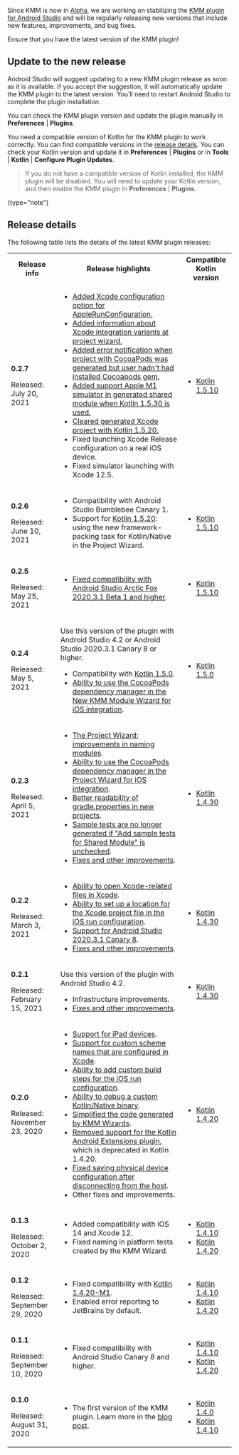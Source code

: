 [//]: # (title: KMM plugin releases)
[//]: # (auxiliary-id: KMM_plugin_releases)

Since KMM is now in [Alpha](kmm-evolution.md), we are working on stabilizing the [KMM plugin for Android Studio](https://plugins.jetbrains.com/plugin/14936-kotlin-multiplatform-mobile) 
and will be regularly releasing new versions that include new features, improvements, and bug fixes. 

Ensure that you have the latest version of the KMM plugin!

## Update to the new release

Android Studio will suggest updating to a new KMM plugin release as soon as it is available. If you accept the suggestion, it will automatically update the KMM plugin to the latest version. 
You’ll need to restart Android Studio to complete the plugin installation.

You can check the KMM plugin version and update the plugin manually in **Preferences** | **Plugins**.

You need a compatible version of Kotlin for the KMM plugin to work correctly. You can find compatible versions in the [release details](#release-details).
You can check your Kotlin version and update it in **Preferences** | **Plugins** or in **Tools** | **Kotlin** | **Configure Plugin Updates**.

>If you do not have a compatible version of Kotlin installed, the KMM plugin will be disabled. You will need to update your Kotlin 
>version, and then enable the KMM plugin in **Preferences** | **Plugins**.
>
{type="note"}

## Release details

The following table lists the details of the latest KMM plugin releases: 

<table> 
<tr>
<th>
Release info
</th>
<th>
Release highlights
</th>
<th>
Compatible Kotlin version
</th>
</tr>
<tr>
<td>

**0.2.7**

Released: July 20, 2021

</td>
<td>

* [Added Xcode configuration option for AppleRunConfiguration.](https://youtrack.jetbrains.com/issue/KTIJ-19054)
* [Added information about Xcode integration variants at project wizard.](https://youtrack.jetbrains.com/issue/KT-47466)
* [Added error notification when project with CocoaPods was generated but user hadn't had installed Cocoapods gem.](https://youtrack.jetbrains.com/issue/KT-47329)
* [Added support Apple M1 simulator in generated shared module when Kotlin 1.5.30 is used.](https://youtrack.jetbrains.com/issue/KT-47631)
* [Cleared generated Xcode project with Kotlin 1.5.20.](https://youtrack.jetbrains.com/issue/KT-47465)
* Fixed launching Xcode Release configuration on a real iOS device.
* Fixed simulator launching with Xcode 12.5.

</td>
<td>

* [Kotlin 1.5.10](https://kotlinlang.org/releases.html#release-details)

</td>
</tr>
<tr>
<td>

**0.2.6**

Released: June 10, 2021

</td>
<td>

* Compatibility with Android Studio Bumblebee Canary 1.
* Support for [Kotlin 1.5.20](whats-new-in-kotlin-for-kmm.md#kotlin-1-5-20-for-kmm): using the new framework-packing task for Kotlin/Native in the Project Wizard.

</td>
<td>

* [Kotlin 1.5.10](https://kotlinlang.org/releases.html#release-details)

</td>
</tr>
<tr>
<td>

**0.2.5**

Released: May 25, 2021

</td>
<td>

* [Fixed compatibility with Android Studio Arctic Fox 2020.3.1 Beta 1 and higher](https://youtrack.jetbrains.com/issue/KT-46834).

</td>
<td>

* [Kotlin 1.5.10](https://kotlinlang.org/releases.html#release-details)

</td>
</tr>
<tr>
<td>

**0.2.4**

Released: May 5, 2021

</td>
<td>

Use this version of the plugin with Android Studio 4.2 or Android Studio 2020.3.1 Canary 8 or higher.
* Compatibility with [Kotlin 1.5.0](https://kotlinlang.org/docs/whatsnew15.html).
* [Ability to use the CocoaPods dependency manager in the New KMM Module Wizard for iOS integration](https://youtrack.jetbrains.com/issue/KT-45946).

</td>
<td>

* [Kotlin 1.5.0](https://kotlinlang.org/releases.html#release-details)

</td>
</tr>
<tr>
<td>

**0.2.3**

Released: April 5, 2021

</td>
<td>

* [The Project Wizard: improvements in naming modules](https://youtrack.jetbrains.com/issues?q=issue%20id:%20KT-43449,%20KT-44060,%20KT-41520,%20KT-45282).
* [Ability to use the CocoaPods dependency manager in the Project Wizard for iOS integration](https://youtrack.jetbrains.com/issue/KT-45478).
* [Better readability of gradle.properties in new projects](https://youtrack.jetbrains.com/issue/KT-42908).
* [Sample tests are no longer generated if "Add sample tests for Shared Module" is unchecked](https://youtrack.jetbrains.com/issue/KT-43441).
* [Fixes and other improvements](https://youtrack.jetbrains.com/issues?q=Subsystems:%20%7BKMM%20Plugin%7D%20Type:%20Feature,%20Bug%20State:%20-Obsolete,%20-%7BAs%20designed%7D,%20-Answered,%20-Incomplete%20resolved%20date:%202021-03-10%20..%202021-03-25).

</td>
<td>

* [Kotlin 1.4.30](https://kotlinlang.org/releases.html#release-details)

</td>
</tr>
<tr>
<td>

**0.2.2**

Released: March 3, 2021

</td>
<td>

* [Ability to open Xcode-related files in Xcode](https://youtrack.jetbrains.com/issue/KT-44970).
* [Ability to set up a location for the Xcode project file in the iOS run configuration](https://youtrack.jetbrains.com/issue/KT-44968).
* [Support for Android Studio 2020.3.1 Canary 8](https://youtrack.jetbrains.com/issue/KT-45162).
* [Fixes and other improvements](https://youtrack.jetbrains.com/issues?q=tag:%20KMM-0.2.2%20).

</td>
<td>

* [Kotlin 1.4.30](https://kotlinlang.org/releases.html#release-details)

</td>
</tr>
<tr>
<td>

**0.2.1**

Released: February 15, 2021

</td>
<td>

Use this version of the plugin with Android Studio 4.2.
* Infrastructure improvements.
* [Fixes and other improvements](https://youtrack.jetbrains.com/issues?q=tag:%20KMM-0.2.1%20).

</td>
<td>

* [Kotlin 1.4.30](https://kotlinlang.org/releases.html#release-details)

</td>
</tr>
<tr>
<td>

**0.2.0**

Released: November 23, 2020

</td>
<td>

* [Support for iPad devices](https://youtrack.jetbrains.com/issue/KT-41932).
* [Support for custom scheme names that are configured in Xcode](https://youtrack.jetbrains.com/issue/KT-41677).
* [Ability to add custom build steps for the iOS run configuration](https://youtrack.jetbrains.com/issue/KT-41678).
* [Ability to debug a custom Kotlin/Native binary](https://youtrack.jetbrains.com/issue/KT-40954).
* [Simplified the code generated by KMM Wizards](https://youtrack.jetbrains.com/issue/KT-41712).
* [Removed support for the Kotlin Android Extensions plugin](https://youtrack.jetbrains.com/issue/KT-42121), which is deprecated in Kotlin 1.4.20.
* [Fixed saving physical device configuration after disconnecting from the host](https://youtrack.jetbrains.com/issue/KT-42390).
* Other fixes and improvements.

</td>
<td>

* [Kotlin 1.4.20](https://kotlinlang.org/releases.html#release-details)

</td>
</tr>
<tr>
<td>

**0.1.3**

Released: October 2, 2020

</td>
<td>

* Added compatibility with iOS 14 and Xcode 12.
* Fixed naming in platform tests created by the KMM Wizard.

</td>
<td>

* [Kotlin 1.4.10](https://kotlinlang.org/releases.html#release-details)
* [Kotlin 1.4.20](https://kotlinlang.org/releases.html#release-details)

</td>
</tr>
<tr>
<td>

**0.1.2**

Released: September 29, 2020

</td>
<td>

 * Fixed compatibility with [Kotlin 1.4.20-M1](https://kotlinlang.org/eap/#build-details).
 * Enabled error reporting to JetBrains by default.

</td>
<td>

* [Kotlin 1.4.10](https://kotlinlang.org/releases.html#release-details)
* [Kotlin 1.4.20](https://kotlinlang.org/releases.html#release-details)

</td>
</tr>

<tr>
<td>

**0.1.1**

Released: September 10, 2020

</td>
<td>

* Fixed compatibility with Android Studio Canary 8 and higher.

</td>
<td>

* [Kotlin 1.4.10](https://kotlinlang.org/releases.html#release-details)
* [Kotlin 1.4.20](https://kotlinlang.org/releases.html#release-details)

</td>
</tr>
<tr>
<td>

**0.1.0**

Released: August 31, 2020

</td>
<td>

* The first version of the KMM plugin. Learn more in the [blog post](https://blog.jetbrains.com/kotlin/2020/08/kotlin-multiplatform-mobile-goes-alpha/).

</td>
<td>

* [Kotlin 1.4.0](https://kotlinlang.org/releases.html#release-details)
* [Kotlin 1.4.10](https://kotlinlang.org/releases.html#release-details)

</td>
</tr>

</table>

